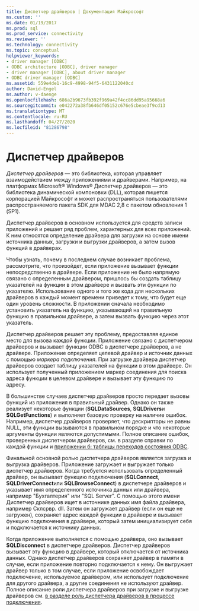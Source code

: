 ```yaml
---
title: Диспетчер драйверов | Документация Майкрософт
ms.custom: ''
ms.date: 01/19/2017
ms.prod: sql
ms.prod_service: connectivity
ms.reviewer: ''
ms.technology: connectivity
ms.topic: conceptual
helpviewer_keywords:
- driver manager [ODBC]
- ODBC architecture [ODBC], driver manager
- driver manager [ODBC], about driver manager
- ODBC driver manager [ODBC]
ms.assetid: 559e4de1-16c9-4998-94f5-6431122040cd
author: David-Engel
ms.author: v-daenge
ms.openlocfilehash: 686a2b9673fb392f969a42f4cc86dd95a95668a6
ms.sourcegitcommit: e042272a38fb646df05152c676e5cbeae3f9cd13
ms.translationtype: MT
ms.contentlocale: ru-RU
ms.lasthandoff: 04/27/2020
ms.locfileid: "81286798"
---
```

# <a name="the-driver-manager"></a>Диспетчер драйверов
*Диспетчер драйверов* — это библиотека, которая управляет взаимодействием между приложениями и драйверами. Например, на платформах Microsoft® Windows® Диспетчер драйверов — это библиотека динамической компоновки (DLL), которая пишется корпорацией Майкрософт и может распространяться пользователями распространяемого пакета SDK для MDAC 2,8 с пакетом обновления 1 (SP1).  
  
 Диспетчер драйверов в основном используется для средств записи приложений и решает ряд проблем, характерных для всех приложений. К ним относятся определение драйвера для загрузки на основе имени источника данных, загрузки и выгрузки драйверов, а затем вызов функций в драйверах.  
  
 Чтобы узнать, почему в последнем случае возникает проблема, рассмотрите, что произойдет, если приложение вызывает функции непосредственно в драйвере. Если приложение не было напрямую связано с определенным драйвером, пришлось бы создать таблицу указателей на функции в этом драйвере и вызвать эти функции по указателю. Использование одного и того же кода для нескольких драйверов в каждый момент времени приведет к тому, что будет еще один уровень сложности. В приложении сначала необходимо установить указатель на функцию, указывающий на правильную функцию в правильном драйвере, а затем вызвать функцию через этот указатель.  
  
 Диспетчер драйверов решает эту проблему, предоставляя единое место для вызова каждой функции. Приложение связано с диспетчером драйверов и вызывает функции ODBC в диспетчере драйверов, а не драйвере. Приложение определяет целевой драйвер и источник данных с помощью *маркера подключения*. При загрузке драйвера диспетчер драйверов создает таблицу указателей на функции в этом драйвере. Он использует полученный приложением маркер соединения для поиска адреса функции в целевом драйвере и вызывает эту функцию по адресу.  
  
 В большинстве случаев диспетчер драйверов просто передает вызовы функций из приложения в правильный драйвер. Однако он также реализует некоторые функции (**SQLDataSources**, **SQLDrivers**и **SQLGetFunctions**) и выполняет базовую проверку на наличие ошибок. Например, диспетчер драйверов проверяет, что дескрипторы не равны NULL, эти функции вызываются в правильном порядке и что некоторые аргументы функции являются допустимыми. Полное описание ошибок, проверенных диспетчером драйверов, см. в разделе справки по каждой функции и [приложении б: таблицы переходов состояния ODBC](../../odbc/reference/appendixes/appendix-b-odbc-state-transition-tables.md).  
  
 Финальной основной ролью диспетчера драйверов является загрузка и выгрузка драйверов. Приложение загружает и выгружает только диспетчер драйверов. Когда требуется использовать определенный драйвер, он вызывает функцию подключения (**SQLConnect**, **SQLDriverConnect**или **SQLBrowseConnect**) в диспетчере драйверов и указывает имя определенного источника данных или драйвера, например "Бухгалтерия" или "SQL Server". С помощью этого имени Диспетчер драйверов ищет в источнике данных имя файла драйвера, например Склсрвр. dll. Затем он загружает драйвер (если он еще не загружен), сохраняет адрес каждой функции в драйвере и вызывает функцию подключения в драйвере, который затем инициализирует себя и подключается к источнику данных.  
  
 Когда приложение выполняется с помощью драйвера, оно вызывает **SQLDisconnect** в диспетчере драйверов. Диспетчер драйверов вызывает эту функцию в драйвере, который отключается от источника данных. Однако диспетчер драйверов сохраняет драйвер в памяти в случае, если приложение повторно подключается к нему. Он выгружает драйвер только в том случае, если приложение освобождает подключение, используемое драйвером, или использует подключение для другого драйвера, а другие соединения не используют драйвер. Полное описание роли диспетчера драйверов при загрузке и выгрузке драйверов см. [в разделе роль диспетчера драйверов в процессе подключения](../../odbc/reference/develop-app/driver-manager-s-role-in-the-connection-process.md).
